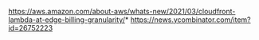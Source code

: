 
https://aws.amazon.com/about-aws/whats-new/2021/03/cloudfront-lambda-at-edge-billing-granularity/* https://news.ycombinator.com/item?id=26752223
